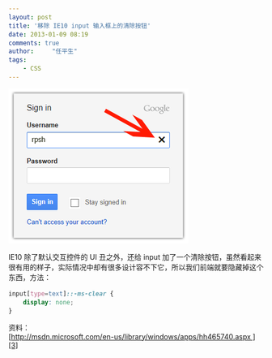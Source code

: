```yaml
---
layout: post
title: '移除 IE10 input 输入框上的清除按钮'
date: 2013-01-09 08:19
comments: true
author:     "任平生"
tags:
    - CSS
---
```



![ie input clear](/assets/2013/01/ie10_clear_button.png)

  
IE10 除了默认交互控件的 UI 丑之外，还给 input 加了一个清除按钮，虽然看起来很有用的样子，实际情况中却有很多设计容不下它，所以我们前端就要隐藏掉这个东西，方法：  

```css
input[type=text]::-ms-clear {  
	display: none;  
}
```

资料：  
[http://msdn.microsoft.com/en-us/library/windows/apps/hh465740.aspx ][3]  
  


[1]: http://2.bp.blogspot.com/-FDHzeyX3AsE/UO0nDiuaigI/AAAAAAAAHs0/Lgyq5u40oFg/s320/ie10_clear_button.png
[2]: http://2.bp.blogspot.com/-FDHzeyX3AsE/UO0nDiuaigI/AAAAAAAAHs0/Lgyq5u40oFg/s1600/ie10_clear_button.png
[3]: http://msdn.microsoft.com/en-us/library/windows/apps/hh465740.aspx
